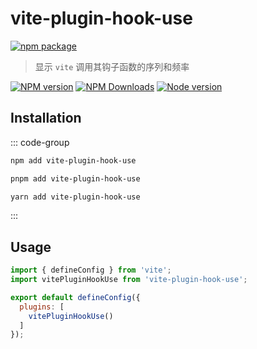 # vite-plugin-hook-use

[![npm package](https://nodei.co/npm/vite-plugin-hook-use.png?downloads=true&downloadRank=true&stars=true)](https://www.npmjs.com/package/vite-plugin-hook-use)

> 显示 `vite` 调用其钩子函数的序列和频率

[![NPM version](https://img.shields.io/npm/v/vite-plugin-hook-use.svg?style=flat)](https://npmjs.org/package/vite-plugin-hook-use)
[![NPM Downloads](https://img.shields.io/npm/dm/vite-plugin-hook-use.svg?style=flat)](https://npmjs.org/package/vite-plugin-hook-use)
[![Node version](https://img.shields.io/node/v/vite-plugin-hook-use.svg?style=flat)](https://npmjs.org/package/vite-plugin-hook-use)

## Installation

::: code-group

```bash [npm]
npm add vite-plugin-hook-use
```
```bash [pnpm]
pnpm add vite-plugin-hook-use
```
```bash [yarn]
yarn add vite-plugin-hook-use
```

:::

## Usage

```js
import { defineConfig } from 'vite';
import vitePluginHookUse from 'vite-plugin-hook-use';

export default defineConfig({
  plugins: [
    vitePluginHookUse()
  ]
});
```
